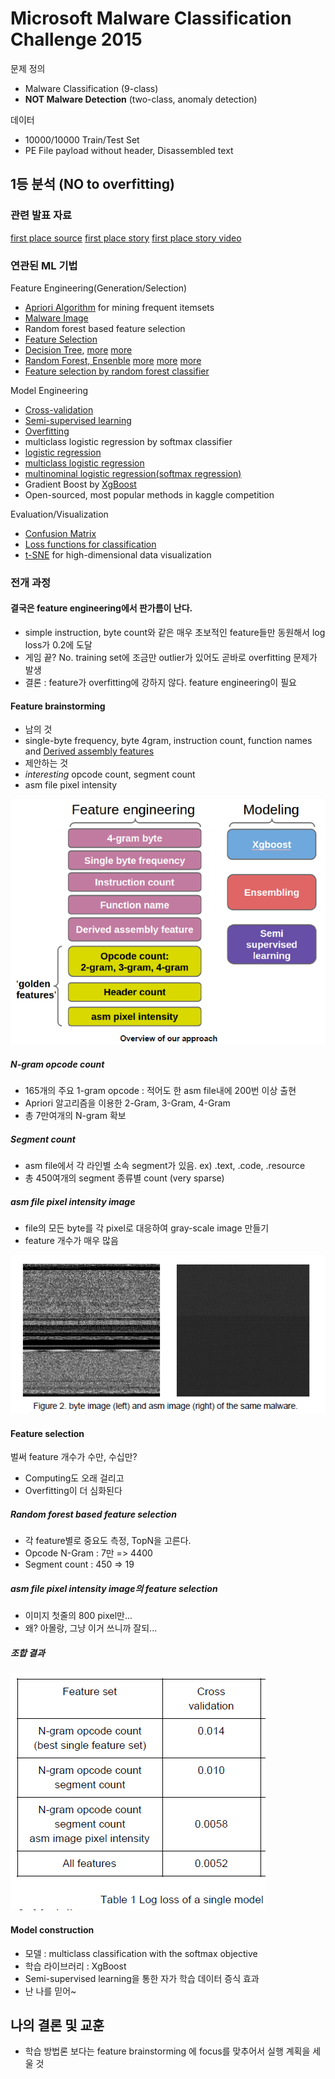 # Microsoft Malware Classification Challenge 2015

문제 정의
* Malware Classification (9-class)
* **NOT Malware Detection** (two-class, anomaly detection)

데이터
* 10000/10000 Train/Test Set
* PE File payload without header, Disassembled text


## 1등 분석 (NO to overfitting)

### 관련 발표 자료
[first place source](https://github.com/xiaozhouwang/kaggle_Microsoft_Malware)
[first place story](http://blog.kaggle.com/2015/05/26/microsoft-malware-winners-interview-1st-place-no-to-overfitting/)
[first place story video](https://www.youtube.com/watch?v=VLQTRlLGz5Y&feature=youtu.be)

### 연관된 ML 기법

Feature Engineering(Generation/Selection)
* [Apriori Algorithm](https://youtu.be/Hk1zFOMLTrw) for mining frequent itemsets
* [Malware Image](http://vizsec.org/files/2011/Nataraj.pdf)
* Random forest based feature selection
 * [Feature Selection](http://machinelearningmastery.com/an-introduction-to-feature-selection/)
 * [Decision Tree](http://www.ke.tu-darmstadt.de/lehre/archiv/ws0809/mldm/dt.pdf), [more](https://youtu.be/-dCtJjlEEgM) [more](http://www-users.cs.umn.edu/~kumar/dmbook/ch4.pdf)
 * [Random Forest, Ensenble](https://citizennet.com/blog/2012/11/10/random-forests-ensembles-and-performance-metrics/) [more](https://youtu.be/3kYujfDgmNk) [more](http://www.dabi.temple.edu/~hbling/8590.002/Montillo_RandomForests_4-2-2009.pdf) [more](http://www.columbia.edu/~lah2178/Courses_files/Lecture16.pdf)
 * [Feature selection by random forest classifier](http://s3-us-west-2.amazonaws.com/ai2-s2-pdfs/7a80/e290230791a98e5766c2e2d078647192105f.pdf)

Model Engineering
* [Cross-validation](http://www.salford-systems.com/videos/tutorials/how-to/an-introduction-to-cross-validation)
* [Semi-supervised learning](https://mitpress.mit.edu/sites/default/files/titles/content/9780262033589_sch_0001.pdf)
* [Overfitting](https://www.youtube.com/watch?v=EQWr3GGCdzw)
* multiclass logistic regression by softmax classifier
 * [logistic regression](https://www.youtube.com/watch?v=zAULhNrnuL4)
 * [multiclass logistic regression](https://youtu.be/uGdpGFQu33g)
 * [multinominal logistic regression(softmax regression)](http://blog.datumbox.com/machine-learning-tutorial-the-multinomial-logistic-regression-softmax-regression/)
* Gradient Boost by [XgBoost](http://homes.cs.washington.edu/~tqchen/pdf/BoostedTree.pdf)
 * Open-sourced, most popular methods in kaggle competition

Evaluation/Visualization
* [Confusion Matrix](http://www.dataschool.io/simple-guide-to-confusion-matrix-terminology/)
* [Loss functions for classification](https://en.wikipedia.org/wiki/Loss_functions_for_classification)
* [t-SNE](https://youtu.be/RJVL80Gg3lA) for high-dimensional data visualization


### 전개 과정

#### 결국은 feature engineering에서 판가름이 난다.
* simple instruction, byte count와 같은 매우 초보적인 feature들만 동원해서 log loss가 0.2에 도달
* 게임 끝? No. training set에 조금만 outlier가 있어도 곧바로 overfitting  문제가 발생
* 결론 : feature가 overfitting에 강하지 않다. feature engineering이 필요

#### Feature brainstorming
* 남의 것
 * single-byte frequency, byte 4gram, instruction count, function names and [Derived assembly features](https://www.utdallas.edu/~bxt043000/Publications/Journal-Papers/DAS/J51_A_Scalable_Multilevel_Feature_Extraction_Technique_to_Detect_Malicious_Executables.pdf)
* 제안하는 것
 * *interesting* opcode count, segment count
 * asm file pixel intensity

![pic1](https://github.com/hoondori/TIL/blob/master/images/ms_contest_1.png)


##### N-gram opcode count
* 165개의 주요 1-gram opcode : 적어도 한 asm file내에 200번 이상 출현
* Apriori  알고리즘을 이용한 2-Gram, 3-Gram, 4-Gram
* 총 7만여개의 N-gram 확보

##### Segment count
* asm file에서 각 라인별 소속 segment가 있음. ex) .text, .code, .resource
* 총 450여개의 segment 종류별 count (very sparse)

##### asm file pixel intensity image
* file의 모든 byte를 각 pixel로 대응하여 gray-scale image 만들기
* feature 개수가 매우 많음

![pic2](https://github.com/hoondori/TIL/blob/master/images/ms_contest_2.png)

#### Feature selection

벌써 feature 개수가 수만, 수십만?
* Computing도 오래 걸리고
* Overfitting이 더 심화된다

##### Random forest based feature selection
* 각 feature별로 중요도 측정, TopN을 고른다.
* Opcode N-Gram : 7만 => 4400
* Segment count : 450 => 19

##### asm file pixel intensity image의 feature selection
* 이미지 첫줄의 800 pixel만...
* 왜? 아몰랑, 그냥 이거 쓰니까 잘되...

##### 조합 결과
![pic3](https://github.com/hoondori/TIL/blob/master/images/ms_contest_3.png)

#### Model construction
* 모델 :  multiclass classification with the softmax objective
* 학습 라이브러리 : XgBoost
* Semi-supervised learning을 통한 자가 학습 데이터 증식 효과
 * 난 나를 믿어~


## 나의 결론 및 교훈
* 학습 방법론 보다는 feature brainstorming 에 focus를 맞추어서 실행 계획을 세울 것



























































